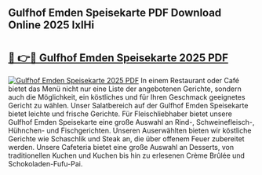 ## Gulfhof Emden Speisekarte PDF Download Online 2025 IxIHi

# <h2><a href="http://gc8er9h.nevu.top/?p=Gulfhof+Emden+Speisekarte">🔗 👉🔴 Gulfhof Emden Speisekarte 2025 PDF</a></h2>

[![Gulfhof Emden Speisekarte 2025 PDF](https://i.imgur.com/dBaPXMq.png)](http://gc8er9h.nevu.top/?p=Gulfhof+Emden+Speisekarte)
In einem Restaurant oder Café bietet das Menü nicht nur eine Liste der angebotenen Gerichte, sondern auch die Möglichkeit, ein köstliches und für Ihren Geschmack geeignetes Gericht zu wählen. Unser Salatbereich auf der Gulfhof Emden Speisekarte bietet leichte und frische Gerichte. Für Fleischliebhaber bietet unsere Gulfhof Emden Speisekarte eine große Auswahl an Rind-, Schweinefleisch-, Hühnchen- und Fischgerichten. Unseren Auserwählten bieten wir köstliche Gerichte wie Schaschlik und Steak an, die über offenem Feuer zubereitet werden. Unsere Cafeteria bietet eine große Auswahl an Desserts, von traditionellen Kuchen und Kuchen bis hin zu erlesenen Crème Brûlée und Schokoladen-Fufu-Pai.
